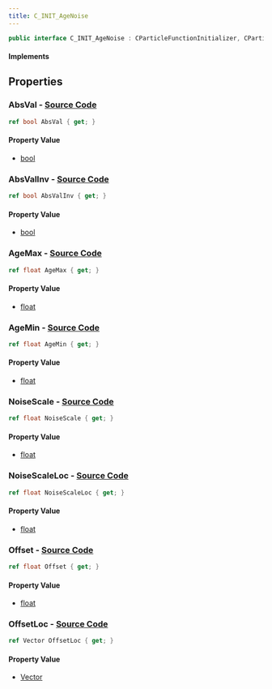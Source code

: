```yaml
---
title: C_INIT_AgeNoise
---
```


```csharp
public interface C_INIT_AgeNoise : CParticleFunctionInitializer, CParticleFunction, ISchemaClass<CParticleFunction>, ISchemaClass<CParticleFunctionInitializer>, ISchemaClass<C_INIT_AgeNoise>, ISchemaField, ISchemaClass, INativeHandle
```

#### Implements

## Properties

### **AbsVal** - [Source Code](https://github.com/swiftly-solution/swiftlys2/blob/main/managed/src/SwiftlyS2.Generated/Schemas/Interfaces/C_INIT_AgeNoise.cs#L16)

```csharp
ref bool AbsVal { get; }
```

#### Property Value

- [bool](https://learn.microsoft.com/dotnet/api/system.boolean)

### **AbsValInv** - [Source Code](https://github.com/swiftly-solution/swiftlys2/blob/main/managed/src/SwiftlyS2.Generated/Schemas/Interfaces/C_INIT_AgeNoise.cs#L18)

```csharp
ref bool AbsValInv { get; }
```

#### Property Value

- [bool](https://learn.microsoft.com/dotnet/api/system.boolean)

### **AgeMax** - [Source Code](https://github.com/swiftly-solution/swiftlys2/blob/main/managed/src/SwiftlyS2.Generated/Schemas/Interfaces/C_INIT_AgeNoise.cs#L24)

```csharp
ref float AgeMax { get; }
```

#### Property Value

- [float](https://learn.microsoft.com/dotnet/api/system.single)

### **AgeMin** - [Source Code](https://github.com/swiftly-solution/swiftlys2/blob/main/managed/src/SwiftlyS2.Generated/Schemas/Interfaces/C_INIT_AgeNoise.cs#L22)

```csharp
ref float AgeMin { get; }
```

#### Property Value

- [float](https://learn.microsoft.com/dotnet/api/system.single)

### **NoiseScale** - [Source Code](https://github.com/swiftly-solution/swiftlys2/blob/main/managed/src/SwiftlyS2.Generated/Schemas/Interfaces/C_INIT_AgeNoise.cs#L26)

```csharp
ref float NoiseScale { get; }
```

#### Property Value

- [float](https://learn.microsoft.com/dotnet/api/system.single)

### **NoiseScaleLoc** - [Source Code](https://github.com/swiftly-solution/swiftlys2/blob/main/managed/src/SwiftlyS2.Generated/Schemas/Interfaces/C_INIT_AgeNoise.cs#L28)

```csharp
ref float NoiseScaleLoc { get; }
```

#### Property Value

- [float](https://learn.microsoft.com/dotnet/api/system.single)

### **Offset** - [Source Code](https://github.com/swiftly-solution/swiftlys2/blob/main/managed/src/SwiftlyS2.Generated/Schemas/Interfaces/C_INIT_AgeNoise.cs#L20)

```csharp
ref float Offset { get; }
```

#### Property Value

- [float](https://learn.microsoft.com/dotnet/api/system.single)

### **OffsetLoc** - [Source Code](https://github.com/swiftly-solution/swiftlys2/blob/main/managed/src/SwiftlyS2.Generated/Schemas/Interfaces/C_INIT_AgeNoise.cs#L30)

```csharp
ref Vector OffsetLoc { get; }
```

#### Property Value

- [Vector](/docs/api/shared/natives/vector)

